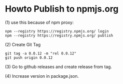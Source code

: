 # Howto Publish to npmjs.org

(1) use this because of npm proxy:

```
npm --registry https://registry.npmjs.org/ login
npm --registry https://registry.npmjs.org/ publish
```

(2) Create Git Tag

```
git tag -a 0.0.12 -m "rel 0.0.12"
git push origin 0.0.12
```

(3) Go to github releases and create release from tag.

(4) Increase version in package.json.